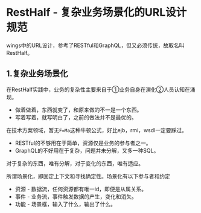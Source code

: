 # RestHalf - 复杂业务场景化的URL设计规范

wings中的URL设计，参考了RESTful和GraphQL，但又必须传统，故取名叫RestHalf。

## 1.复杂业务场景化

在RestHalf实践中，业务的复杂性主要来自于①业务自身在演化②人员认知在涌现。

* 做着做着，东西就变了，和原来做的不一是一个东西。
* 写着写着，就写明白了，之前的做法并不是最优的。

在技术方案领域，暂无`F=Ma`这种牛顿公式，好比ejb，rmi，wsdl一定要踩过。

* RESTful的不够用在于简单，资源仅是业务的参与者之一。
* GraphQL的不好用在于复杂，问题并未分解，又多一种SQL。

对于复杂的东西，唯有分解，对于变化的东西，唯有适应。

所谓场景化，即固定上下文和寻找确定性。场景化有以下参与者和约定

* 资源 - 数据流，任何资源都有唯一id，即便是从属关系。
* 事件 - 业务流，事件触发数据的产生，变化和消失。
* 功能 - 场景框，输入了什么，输出了什么。

## 
